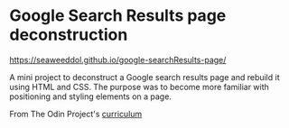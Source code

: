 # Google Search Results page deconstruction
https://seaweeddol.github.io/google-searchResults-page/

A mini project to deconstruct a Google search results page and rebuild it using HTML and CSS. The purpose was to become more familiar with positioning and styling elements on a page.

From The Odin Project's [curriculum](http://www.theodinproject.com/courses/web-development-101/lessons/html-css)
